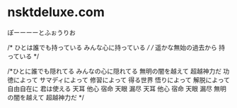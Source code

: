 # nsktdeluxe.com
ぽーーーーとふぉうりお

/* ひとは誰でも持っている みんな心に持っている */
/* 遥かな無始の過去から 持っている */

/*ひとに誰でも隠れてる みんなの心に隠れてる
無明の闇を越えて 超越神力だ
功徳によって サマディによって 修習によって 得る世界
悟りによって 解脱によって 自由自在に 君は使える
天耳 他心 宿命 天眼 漏尽
天耳 他心 宿命 天眼 漏尽
無明の闇を越えて 超越神力だ */
